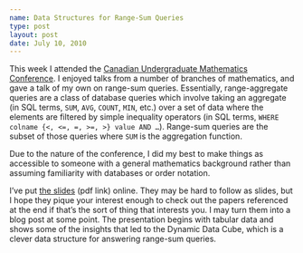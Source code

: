 ```yaml
---
name: Data Structures for Range-Sum Queries
type: post
layout: post
date: July 10, 2010
---
```

This week I attended the <a href="http://cumc.math.ca/2010/en/">Canadian Undergraduate Mathematics Conference</a>. I enjoyed talks from a number of branches of mathematics, and gave a talk of my own on range-sum queries. Essentially, range-aggregate queries are a class of database queries which involve taking an aggregate (in SQL terms, `SUM`, `AVG`, `COUNT`, `MIN`, etc.) over a set of data where the elements are filtered by simple inequality operators (in SQL terms, `WHERE colname {<, <=, =, >=, >} value AND …`). Range-sum queries are the subset of those queries where `SUM` is the aggregation function.

Due to the nature of the conference, I did my best to make things as accessible to someone with a general mathematics background rather than assuming familiarity with databases or order notation.

I’ve put <a href="http://github.com/paulgb/cumc2010/blob/master/slides.pdf">the slides</a> (pdf link) online. They may be hard to follow as slides, but I hope they pique your interest enough to check out the papers referenced at the end if that’s the sort of thing that interests you. I may turn them into a blog post at some point. The presentation begins with tabular data and shows some of the insights that led to the Dynamic Data Cube, which is a clever data structure for answering range-sum queries.

